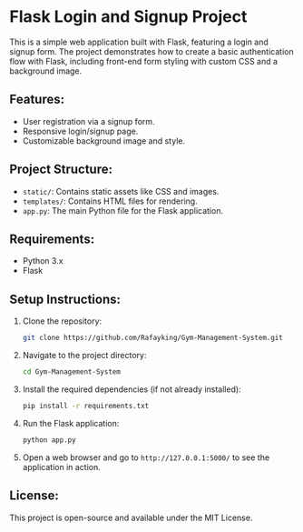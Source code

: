 # Flask Login and Signup Project

This is a simple web application built with Flask, featuring a login and signup form. The project demonstrates how to create a basic authentication flow with Flask, including front-end form styling with custom CSS and a background image.

## Features:
- User registration via a signup form.
- Responsive login/signup page.
- Customizable background image and style.

## Project Structure:
- `static/`: Contains static assets like CSS and images.
- `templates/`: Contains HTML files for rendering.
- `app.py`: The main Python file for the Flask application.

## Requirements:
- Python 3.x
- Flask

## Setup Instructions:

1. Clone the repository:

    ```bash
    git clone https://github.com/Rafayking/Gym-Management-System.git
    ```

2. Navigate to the project directory:

    ```bash
    cd Gym-Management-System
    ```

3. Install the required dependencies (if not already installed):

    ```bash
    pip install -r requirements.txt
    ```

4. Run the Flask application:

    ```bash
    python app.py
    ```

5. Open a web browser and go to `http://127.0.0.1:5000/` to see the application in action.

## License:
This project is open-source and available under the MIT License.
